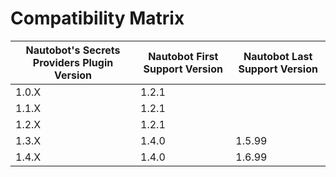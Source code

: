 # Compatibility Matrix

| Nautobot's Secrets Providers Plugin Version | Nautobot First Support Version | Nautobot Last Support Version |
| ------------- | -------------------- | ------------- |
| 1.0.X         | 1.2.1                |               |
| 1.1.X         | 1.2.1                |               |
| 1.2.X         | 1.2.1                |               |
| 1.3.X         | 1.4.0                | 1.5.99        |
| 1.4.X         | 1.4.0                | 1.6.99        |
